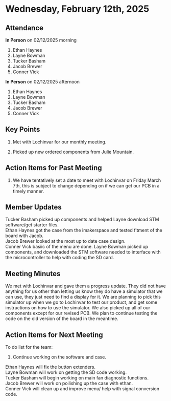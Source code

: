 # Wednesday, February 12th, 2025

## Attendance
**In Person** on 02/12/2025 morning
1. Ethan Haynes
2. Layne Bowman
3. Tucker Basham
4. Jacob Brewer
5. Conner Vick

**In Person** on 02/12/2025 afternoon
1. Ethan Haynes
2. Layne Bowman
3. Tucker Basham
4. Jacob Brewer
5. Conner Vick

## Key Points
1. Met with Lochinvar for our monthly meeting.

2. Picked up new ordered components from Julie Mountain.


## Action Items for Past Meeting
1. We have tentatively set a date to meet with Lochinvar on Friday March 7th, this is subject to change depending on if we can get our PCB in a timely manner.  

## Member Updates

Tucker Basham picked up components and helped Layne download STM software/get starter files.   
Ethan Haynes got the case from the imakerspace and tested fitment of the board with Jacob.  
Jacob Brewer looked at the most up to date case design.  
Conner Vick  basiic of the menu are done.
Layne Bowman picked up components, and downloaded the STM software needed to interface with the microcontroller to help with coding the SD card.  

## Meeting Minutes
We met with Lochinvar and gave them a progress update. They did not have anything for us other than letting us know they do have a simulator that we can use, they just need to find a display for it. We are planning to pick this simulator up when we go to Lochinvar to test our product, and get some instructions on how to use the simulator. We also picked up all of our components except for our revised PCB. We plan to continue testing the code on the old version of the board in the meantime.   

## Action Items for Next Meeting
To do list for the team:  
1. Continue working on the software and case.  

Ethan Haynes will fix the button extenders.  
Layne Bowman will work on getting the SD code working.  
Tucker Basham will begin working on main fan diagnostic functions.  
Jacob Brewer will work on poilishing up the case with ethan.  
Conner Vick will clean up and improve menu/ help with signal conversion code.

